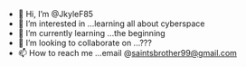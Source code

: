 - 👋 Hi, I’m @JkyleF85
- 👀 I’m interested in ...learning all about cyberspace 
- 🌱 I’m currently learning ...the beginning 
- 💞️ I’m looking to collaborate on ...???
- 📫 How to reach me ...email @saintsbrother99@gmail.com 

<!---
JkyleF85/JkyleF85 is a ✨ special ✨ repository because its `README.md` (this file) appears on your GitHub profile.
You can click the Preview link to take a look at your changes.
--->
